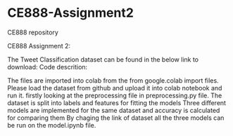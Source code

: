 # CE888-Assignment2


CE888 repository

CE888 Assignment 2:


The Tweet Classification dataset can be found in the below link to download: 
Code descrition:

The files are imported  into colab from the from google.colab import files.
Please load the dataset from github and upload it into colab notebook and run it.
firstly looking at the preprocessing file in preprocessing.py file.
The dataset is split into labels and features for fitting the models
Three different models are implemented for the same dataset and accuracy is calculated for comparing them
By chaging the link of dataset all the three models can be run on the model.ipynb file.
